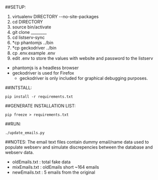 ##SETUP:
1. virtualenv DIRECTORY --no-site-packages
2. cd DIRECTORY
3. source bin/activate
4. git clone ________
5. cd listserv-sync
6. *cp phantomjs ../bin
7. *cp geckodriver ../bin
8. cp .env.example .env
9. edit .env to store the values with website and password to the listserv

* phantomjs is a headless browser
* geckodriver is used for Firefox
    * geckodriver is only included for graphical debugging purposes.

##INTSTALL:
```
pip install -r requirements.txt
```

##GENERATE INSTALLATION LIST:
```
pip freeze > requirements.txt
```

##RUN:
```
./update_emails.py
```

##NOTES:
The email text files contain dummy email/name data used
to populate webserv and simulate discrepencies between the
database and webserv data.

* oldEmails.txt : total fake data
* mixEmails.txt : oldEmails short ~164 emails 
* newEmails.txt : 5 emails from the original